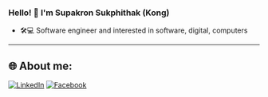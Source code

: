 ### Hello! 👋 I'm Supakron Sukphithak (Kong)

- 🛠💻 Software engineer and interested in software, digital, computers

---

## 🌐 About me:
[![LinkedIn](https://img.shields.io/badge/LinkedIn-blue?logo=linkedin&logoColor=white)](https://www.linkedin.com/in/supakron-sukphithak-5460a5342/)
[![Facebook](https://img.shields.io/badge/Facebook-1877F2?logo=facebook&logoColor=white)](https://www.facebook.com/supakron.sukpitak)

<!--
**supakron-suk/supakron-suk** is a ✨ _special_ ✨ repository because its `README.md` (this file) appears on your GitHub profile.

Here are some ideas to get you started:

- 🔭 I’m currently working on ...
- 🌱 I’m currently learning ...
- 👯 I’m looking to collaborate on ...
- 🤔 I’m looking for help with ...
- 💬 Ask me about ...
- 📫 How to reach me: ...
- 😄 Pronouns: ...
- ⚡ Fun fact: ...
-->
